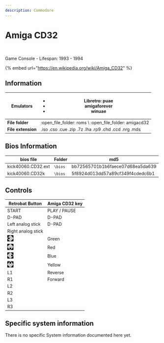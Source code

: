 ```yaml
---
description: Commodore
---
```


# Amiga CD32

<figure><img src="https://i.imgur.com/IxocfAW.png" alt=""><figcaption></figcaption></figure>

Game Console - Lifespan: 1993 - 1994

{% embed url="https://en.wikipedia.org/wiki/Amiga_CD32" %}

## Information

| **Emulators**      | <ul><li>Libretro: puae</li><li>amigaforever</li><li>winuae</li></ul> |
| ------------------ | -------------------------------------------------------------------- |
| **File folder**    | :open\_file\_folder: roms \ :open\_file\_folder: amigacd32           |
| **File extension** | .iso .cso .cue .zip .7z .lha .rp9 .chd .ccd .nrg .mds                |

## Bios Information

| bios file          | Folder  | md5                              |
| ------------------ | ------- | -------------------------------- |
| kick40060.CD32.ext | `\bios` | bb72565701b1b6faece07d68ea5da639 |
| kick40060.CD32k    | `\bios` | 5f8924d013dd57a89cf349f4cdedc6b1 |

## Controls

| Retrobat Button                                    | Amiga CD32 key |
| -------------------------------------------------- | -------------- |
| START                                              | PLAY / PAUSE   |
| D-PAD                                              | D-PAD          |
| Left analog stick                                  | D-PAD          |
| Right analog stick                                 |                |
| ![](<../../.gitbook/assets/image (2) (1) (1).png>) | Green          |
| ![](<../../.gitbook/assets/image (1) (2) (1).png>) | Red            |
| ![](<../../.gitbook/assets/image (4) (1).png>)     | Blue           |
| ![](<../../.gitbook/assets/image (3) (1) (2).png>) | Yellow         |
| L1                                                 | Reverse        |
| R1                                                 | Forward        |
| L2                                                 |                |
| R2                                                 |                |
| L3                                                 |                |
| R3                                                 |                |

## Specific system information

There is no specific System information documented here yet.
